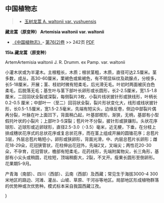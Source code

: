 
## 中国植物志

> * [玉树龙蒿  A.  waltonii var. yushuensis](Artemisia-waltonii-var-yushuensis-玉树龙蒿.md)

**藏龙蒿（原变种） Artemisia waltonii var. waltonii**

* [《中国植物志》](http://www.iplant.cn/frps)- [第76(2)卷](http://www.iplant.cn/frps/vol/76(2)) >> 242页 [PDF](http://www.iplant.cn/frps/pdf/76(2)/242.pdf)

**15la.藏龙蒿（原变种）**

ArtemArtemisia waltonii J. R. Drumm. ex Pamp. var. waltonii

小灌木状或为半灌木。主根粗长，木质；根状茎粗，木质，直径可达2.5厘米。茎多数，成丛，高30-60厘米，栗褐色或紫褐色，有不明显纵纹及疏腺点，分枝多，长5-18厘米，开展；茎、枝初时微有短柔毛，后光滑无毛。叶初时两面被灰白色柔毛，后脱落无毛；基生叶与茎下部叶长卵形或长圆形，长2-2.5厘米，宽1.5-1.8厘米，二回羽状全裂或深裂，每侧裂片3枚，小裂片线状披针形或狭线形，叶柄长 0.2-0.5 厘米；中部叶一（至二）回羽状全裂，裂片形状变化大，线形或线状披针形，长0.5-1.5厘米，宽1.5-2.5毫米，先端有短尖头，边缘反卷，侧边中部裂片偶再分裂，叶脉在叶上面凹下，背面稍凸起，叶基部楔形，渐狭，无柄，基部有小型假托叶状的小裂片；上部叶3-5深裂；苞片叶不分裂，披针形或狭镰形。头状花序球形、近球形或近卵球形，直径2.5-3.0（-3.5）毫米，近无梗，下垂，在分枝上排成穗状花序式的总状花序或复总状花序，而在茎上组成开展的圆锥花序；总苞片3层，外层总苞片略短小，卵形或狭卵形，背面光滑，中、内层总苞片长卵形；雌花18-29朵，花冠狭管状，花柱伸出花冠外，先端2叉，叉端尖；两性花20-30朵，不孕育，花冠管状，檐部有短柔毛，花药线形，先端附属物尖，长三角形，基部有小尖头或稍圆，花柱短，顶端稍膨大，2裂，不叉开。瘦果长圆形至倒卵形。花果期5-9月。

产青海（南部）、四川（西部）、云南（西部）及西藏；常见生于海拔3000-4 300米地区的路边、河滩、灌丛、山坡、草原、干河谷等地区。局部地区形成植物群落的优势种或次优势种。模式标本采自我国西藏江孜。

}